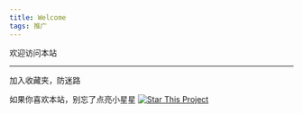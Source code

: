```yaml
---
title: Welcome
tags: 推广
---
```


欢迎访问本站

<!--more-->

---
加入收藏夹，防迷路

如果你喜欢本站，别忘了点亮小星星
[![Star This Project](https://img.shields.io/github/stars/techy-wu/133can.svg?label=Stars&style=social)](https://github.com/techy-wu/133can/)
